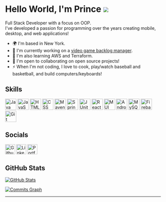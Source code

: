# Hello World, I'm Prince ![](https://i.imgur.com/M7Mo1eB.gif)

Full Stack Developer with a focus on OOP.<br>
I've developed a passion for programming over the years creating mobile, desktop, and web applications!

* 🌍  I'm based in New York.
* 🚀  I'm currently working on a [video game backlog manager](https://github.com/ppaul895/NPCompletionist).
* 🧠  I'm also learning AWS and Terraform.
* 🤝  I'm open to collaborating on open source projects!
* ⚡  When I'm not coding, I love to cook, play/watch baseball and basketball, and build computers/keyboards!

## Skills

<p align="left">
<a href="https://www.oracle.com/java/" target="_blank" rel="noreferrer"><img src="https://raw.githubusercontent.com/danielcranney/readme-generator/main/public/icons/skills/java-colored.svg" width="36" height="36" alt="Java" /></a>
<a href="https://developer.mozilla.org/en-US/docs/Web/JavaScript" target="_blank" rel="noreferrer"><img src="https://raw.githubusercontent.com/danielcranney/readme-generator/main/public/icons/skills/javascript-colored.svg" width="36" height="36" alt="JavaScript" /></a>
<a href="https://developer.mozilla.org/en-US/docs/Web/HTML" target="_blank" rel="noreferrer"><img src="https://raw.githubusercontent.com/danielcranney/readme-generator/main/public/icons/skills/html5-colored.svg" width="36" height="36" alt="HTML" /></a>
<a href="https://developer.mozilla.org/en-US/docs/Web/CSS" target="_blank" rel="noreferrer"><img src="https://raw.githubusercontent.com/danielcranney/readme-generator/main/public/icons/skills/css3-colored.svg" width="36" height="36" alt="CSS" /></a>
<a href="https://maven.apache.org/" target="_blank" rel="noreferrer"><img src="https://i.imgur.com/EeZAf6i.png" width="36" height="36" alt="Maven" /></a>
<a href="https://spring.io/" target="_blank" rel="noreferrer"><img src="https://spring.io/images/projects/spring-edf462fec682b9d48cf628eaf9e19521.svg" width="36" height="36" alt="Spring" /></a>
<a href="https://junit.org/junit5/" target="_blank" rel="noreferrer"><img src="https://junit.org/junit5/assets/img/junit5-logo.png" width="36" height="36" alt="JUnit" /></a>
<a href="https://reactjs.org/" target="_blank" rel="noreferrer"><img src="https://raw.githubusercontent.com/danielcranney/readme-generator/main/public/icons/skills/react-colored.svg" width="36" height="36" alt="React" /></a>
<a href="https://mui.com/" target="_blank" rel="noreferrer"><img src="https://raw.githubusercontent.com/danielcranney/readme-generator/main/public/icons/skills/materialui-colored.svg" width="36" height="36" alt="MUI" /></a>
<a href="https://https://developer.android.com/studio/" target="_blank" rel="noreferrer"><img src="https://i.imgur.com/DMpHchR.png" width="36" height="36" alt="Android Studio" /></a>
<a href="https://www.mysql.com/" target="_blank" rel="noreferrer"><img src="https://raw.githubusercontent.com/danielcranney/readme-generator/main/public/icons/skills/mysql-colored.svg" width="36" height="36" alt="MySQL" /></a>
<a href="https://firebase.google.com/" target="_blank" rel="noreferrer"><img src="https://raw.githubusercontent.com/danielcranney/readme-generator/main/public/icons/skills/firebase-colored.svg" width="36" height="36" alt="Firebase" /></a>
<a href="https://git-scm.com/" target="_blank" rel="noreferrer"><img src="https://git-scm.com/images/logos/downloads/Git-Icon-1788C.png" width="36" height="36" alt="Git" /></a>
</p>

## Socials

<p align="left">
<a href="https://www.github.com/ppaul895" target="_blank" rel="noreferrer"><img src="https://i.imgur.com/sUs2pG4.png" width="32" height="32" alt="Github" /></a>
<a href="https://www.linkedin.com/in/princepaul895" target="_blank" rel="noreferrer"><img src="https://raw.githubusercontent.com/danielcranney/readme-generator/main/public/icons/socials/linkedin.svg" width="32" height="32" alt="LinkedIn" /></a>
<a href="https://www.princepaul.dev/" target="_blank" rel="noreferrer"><img src="https://raw.githubusercontent.com/danielcranney/readme-generator/main/public/icons/skills/chainlink-colored.svg" width="32" height="32" alt="Portfolio" /></a></p>

## GitHub Stats

<a href="http://www.github.com/ppaul895"><img src="https://github-readme-stats.vercel.app/api?username=ppaul895&show_icons=true&hide=&count_private=true&include_all_commits=false&title_color=3382ed&text_color=ffffff&icon_color=facc15&bg_color=181824&hide_border=true&show_icons=true&hide_title=true&border_color=88C0D0&border_radius=20" alt="GitHub Stats" /></a>

<a href="http://www.github.com/ppaul895"><img src="https://activity-graph.herokuapp.com/graph?username=ppaul895&bg_color=181824&color=ffffff&line=facc15&point=ffffff&area_color=3382ed&area=true&hide_border=true&hide_title=true&radius=45" alt="Commits Graph" /></a>

---
